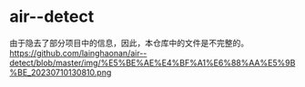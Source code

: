 # air--detect
由于隐去了部分项目中的信息，因此，本仓库中的文件是不完整的。
https://github.com/lainghaonan/air--detect/blob/master/img/%E5%BE%AE%E4%BF%A1%E6%88%AA%E5%9B%BE_20230710130810.png

